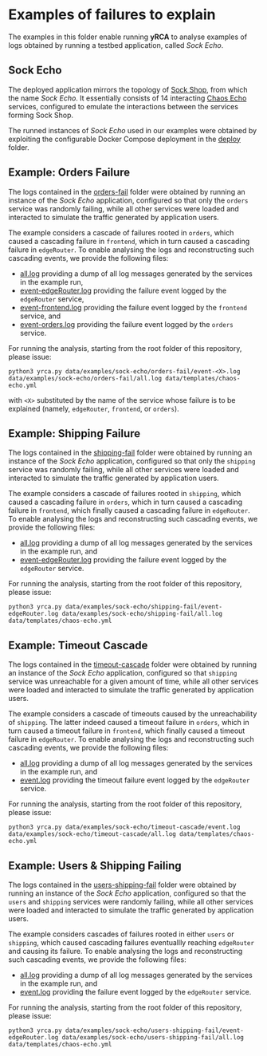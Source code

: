 # Examples of failures to explain
The examples in this folder enable running **yRCA** to analyse examples of logs obtained by running a testbed application, called *Sock Echo*.

## Sock Echo
The deployed application mirrors the topology of [Sock Shop](https://microservices-demo.github.io/), from which the name *Sock Echo*.
It essentially consists of 14 interacting [Chaos Echo](https://github.com/di-unipi-socc/chaos-echo) services, configured to emulate the interactions between the services forming Sock Shop.

The runned instances of *Sock Echo* used in our examples were obtained by exploiting the configurable Docker Compose deployment in the [deploy](deploy) folder.

## Example: Orders Failure

The logs contained in the [orders-fail](orders-fail) folder were obtained by running an instance of the *Sock Echo* application, configured so that only the `orders` service was randomly failing, while all other services were loaded and interacted to simulate the traffic generated by application users.

The example considers a cascade of failures rooted in `orders`, which caused a cascading failure in `frontend`, which in turn caused a cascading failure in `edgeRouter`. To enable analysing the logs and reconstructing such cascading events, we provide the following files:
* [all.log](orders-fail/all.log) providing a dump of all log messages generated by the services in the example run,
* [event-edgeRouter.log](orders-fail/event-edgeRouter.log) providing the failure event logged by the `edgeRouter` service,
* [event-frontend.log](orders-fail/event-frontend.log) providing the failure event logged by the `frontend` service, and
* [event-orders.log](orders-fail/event-orders.log) providing the failure event logged by the `orders` service.

For running the analysis, starting from the root folder of this repository, please issue:
```
python3 yrca.py data/examples/sock-echo/orders-fail/event-<X>.log data/examples/sock-echo/orders-fail/all.log data/templates/chaos-echo.yml
```
with `<X>` substituted by the name of the service whose failure is to be explained (namely, `edgeRouter`, `frontend`, or `orders`). 

## Example: Shipping Failure

The logs contained in the [shipping-fail](shipping-fail) folder were obtained by running an instance of the *Sock Echo* application, configured so that only the `shipping` service was randomly failing, while all other services were loaded and interacted to simulate the traffic generated by application users.

The example considers a cascade of failures rooted in `shipping`, which caused a cascading failure in `orders`, which in turn caused a cascading failure in `frontend`, which finally caused a cascading failure in `edgeRouter`. To enable analysing the logs and reconstructing such cascading events, we provide the following files:
* [all.log](shipping-fail/all.log) providing a dump of all log messages generated by the services in the example run, and
* [event-edgeRouter.log](shipping-fail/event-edgeRouter.log) providing the failure event logged by the `edgeRouter` service.

For running the analysis, starting from the root folder of this repository, please issue:
```
python3 yrca.py data/examples/sock-echo/shipping-fail/event-edgeRouter.log data/examples/sock-echo/shipping-fail/all.log data/templates/chaos-echo.yml
```

## Example: Timeout Cascade

The logs contained in the [timeout-cascade](timeout-cascade) folder were obtained by running an instance of the *Sock Echo* application, configured so that `shipping` service was unreachable for a given amount of time, while all other services were loaded and interacted to simulate the traffic generated by application users.

The example considers a cascade of timeouts caused by the unreachability of `shipping`. The latter indeed caused a timeout failure in `orders`, which in turn caused a timeout failure in `frontend`, which finally caused a timeout failure in `edgeRouter`. To enable analysing the logs and reconstructing such cascading events, we provide the following files:
* [all.log](timeout-cascade/all.log) providing a dump of all log messages generated by the services in the example run, and
* [event.log](timeout-cascade/event.log) providing the timeout failure event logged by the `edgeRouter` service.

For running the analysis, starting from the root folder of this repository, please issue:
```
python3 yrca.py data/examples/sock-echo/timeout-cascade/event.log data/examples/sock-echo/timeout-cascade/all.log data/templates/chaos-echo.yml
```

## Example: Users & Shipping Failing

The logs contained in the [users-shipping-fail](users-shipping-fail) folder were obtained by running an instance of the *Sock Echo* application, configured so that the `users` and `shipping` services were randomly failing, while all other services were loaded and interacted to simulate the traffic generated by application users.

The example considers cascades of failures rooted in either `users` or `shipping`, which caused cascading failures eventuallly reaching `edgeRouter` and causing its failure. To enable analysing the logs and reconstructing such cascading events, we provide the following files:
* [all.log](users-shipping-fail/all.log) providing a dump of all log messages generated by the services in the example run, and
* [event.log](users-shipping-fail/event.log) providing the failure event logged by the `edgeRouter` service.

For running the analysis, starting from the root folder of this repository, please issue:
```
python3 yrca.py data/examples/sock-echo/users-shipping-fail/event-edgeRouter.log data/examples/sock-echo/users-shipping-fail/all.log data/templates/chaos-echo.yml
```

